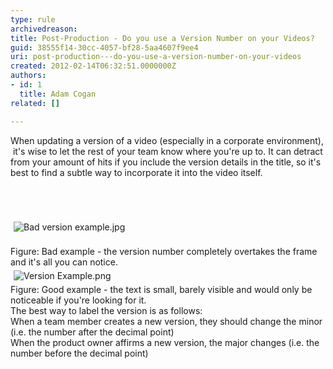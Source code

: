 ```yaml
---
type: rule
archivedreason: 
title: Post-Production - Do you use a Version Number on your Videos?
guid: 38555f14-30cc-4057-bf28-5aa4607f9ee4
uri: post-production---do-you-use-a-version-number-on-your-videos
created: 2012-02-14T06:32:51.0000000Z
authors:
- id: 1
  title: Adam Cogan
related: []

---
```



<p>When updating a version of a video (especially in a corporate environment), &#160;it's wise to let the rest of your team know where you're up to. It can detract from your amount of hits if you include the version details in the title, so it's best to find a subtle way to incorporate it into the video itself.</p>
<br><excerpt class='endintro'></excerpt><br>
​<div><img class="ssw-rteStyle-GreyBox" alt="Bad version example.jpg" src="/DesignandPresentation/RulesToBetterVideoRecording/PublishingImages/Bad%20version%20example.jpg" style="margin&#58;5px;" /><br><br><span class="ssw-rteStyle-FigureBad">Figure&#58; Bad example - the version number completely overtakes the frame and it's all you can notice.</span></div>
<div><img class="ssw-rteStyle-GreyBox" alt="Version Example.png" src="/DesignandPresentation/RulesToBetterVideoRecording/PublishingImages/Version%20Example.png" style="margin&#58;5px;" /><br><span class="ssw-rteStyle-FigureGood">Figure&#58; Good example - the text is small,&#160;barely visible and would only be noticeable if you're looking for it.</span></div>
<div>The best way to label the version is as follows&#58;</div>
<div>When a team member creates a new version, they should change the minor (i.e. the number after the decimal point)</div>
<div>When the product owner affirms a new version, the major changes (i.e. the number before the decimal point)</div>



